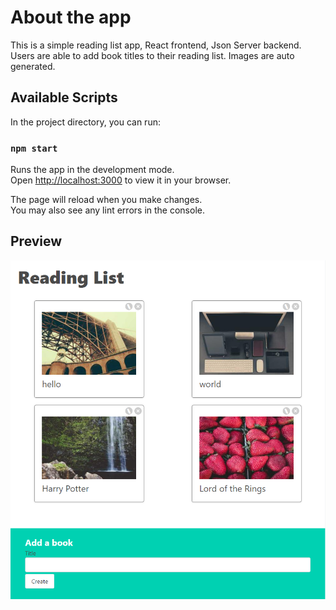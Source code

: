 # About the app
This is a simple reading list app, React frontend, Json Server backend. Users are able to add book titles to their reading list. Images are auto generated.

## Available Scripts

In the project directory, you can run:

### `npm start`

Runs the app in the development mode.\
Open [http://localhost:3000](http://localhost:3000) to view it in your browser.

The page will reload when you make changes.\
You may also see any lint errors in the console.

## Preview
![Alt text](image.png)

